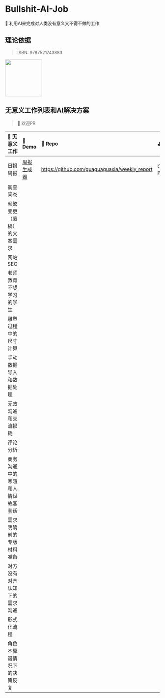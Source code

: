 # Bullshit-AI-Job
💩 利用AI来完成对人类没有意义又不得不做的工作

## 理论依据
> ISBN: 9787521743883
<div align="left">
  <img src="https://github.com/ConnectAI-E/Bullshit-AI-Job/assets/50035229/333ce464-4d36-4b68-8300-8a988d2f73d6" width="120"/>
</div>

## 无意义工作列表和AI解决方案
> 🤞 欢迎PR

| 💩 无意义工作                     | 🍪 Demo                                             | 🥁 Repo                                        | ⛳️ Key          | Stars                                                        |
| :------------------------------- | :------------------------------------------------- | :-------------------------------------------- | :------------- | ------------------------------------------------------------ |
| 日报周报                         | [周报生成器](https://weeklyreport.avemaria.fun/zh) | https://github.com/guaguaguaxia/weekly_report | OpenAI、Prompt | ![GitHub Repo stars](https://flat.badgen.net/github/stars/guaguaguaxia/weekly_report) |
| 调查问卷                         |                                                    |                                               |                |                                                              |
| 频繁变更（废稿）的文案需求       |                                                    |                                               |                |                                                              |
| 网站SEO                          |                                                    |                                               |                |                                                              |
| 老师教育不想学习的学生           |                                                    |                                               |                |                                                              |
| 雕塑过程中的尺寸计算             |                                                    |                                               |                |                                                              |
| 手动数据导入和数据处理           |                                                    |                                               |                |                                                              |
| 无效沟通和交流损耗               |                                                    |                                               |                |                                                              |
| 评论分析                         |                                                    |                                               |                |                                                              |
| 商务沟通中的寒暄和人情世故客套话 |                                                    |                                               |                |                                                              |
| 需求明确前的专版材料准备         |                                                    |                                               |                |                                                              |
| 对方没有对齐认知下的需求沟通     |                                                    |                                               |                |                                                              |
| 形式化流程                       |                                                    |                                               |                |                                                              |
| 角色不靠谱情况下的决策反复       |                                                    |                                               |                |                                                              |


